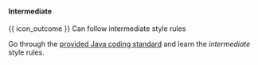 <div id="title">

#### Intermediate

</div>

<span id="prereqs"></span>

<span id="outcomes">{{ icon_outcome }} Can follow intermediate style rules</span>

<div id="body">

Go through the [provided Java coding standard]({{java_coding_standard}}) and learn the _intermediate_ style rules.

</div>

<div id="extras">

<include src="exercisesPanel.md" boilerplate />

</div>